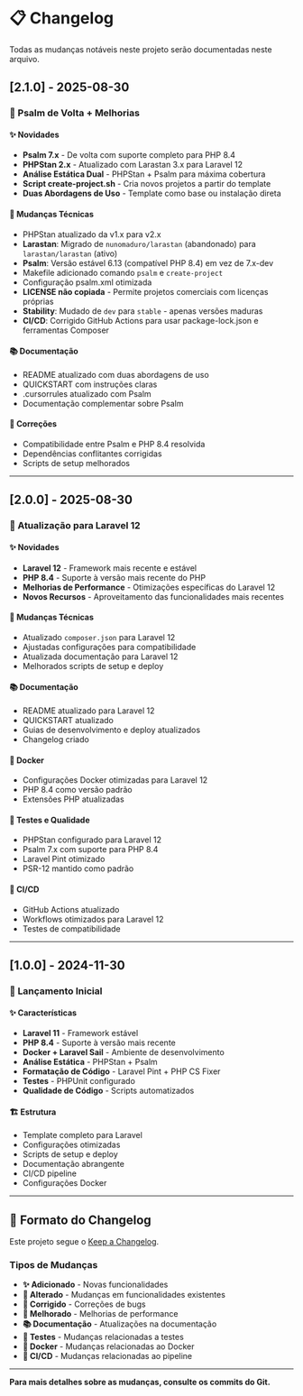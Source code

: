 # 📋 Changelog

Todas as mudanças notáveis neste projeto serão documentadas neste arquivo.

## [2.1.0] - 2025-08-30

### 🚀 Psalm de Volta + Melhorias

#### ✨ Novidades
- **Psalm 7.x** - De volta com suporte completo para PHP 8.4
- **PHPStan 2.x** - Atualizado com Larastan 3.x para Laravel 12
- **Análise Estática Dual** - PHPStan + Psalm para máxima cobertura
- **Script create-project.sh** - Cria novos projetos a partir do template
- **Duas Abordagens de Uso** - Template como base ou instalação direta

#### 🔧 Mudanças Técnicas
- PHPStan atualizado da v1.x para v2.x
- **Larastan**: Migrado de `nunomaduro/larastan` (abandonado) para `larastan/larastan` (ativo)
- **Psalm**: Versão estável 6.13 (compatível PHP 8.4) em vez de 7.x-dev
- Makefile adicionado comando `psalm` e `create-project`
- Configuração psalm.xml otimizada
- **LICENSE não copiada** - Permite projetos comerciais com licenças próprias
- **Stability**: Mudado de `dev` para `stable` - apenas versões maduras
- **CI/CD**: Corrigido GitHub Actions para usar package-lock.json e ferramentas Composer

#### 📚 Documentação
- README atualizado com duas abordagens de uso
- QUICKSTART com instruções claras
- .cursorrules atualizado com Psalm
- Documentação complementar sobre Psalm

#### 🐛 Correções
- Compatibilidade entre Psalm e PHP 8.4 resolvida
- Dependências conflitantes corrigidas
- Scripts de setup melhorados

---

## [2.0.0] - 2025-08-30

### 🚀 Atualização para Laravel 12

#### ✨ Novidades
- **Laravel 12** - Framework mais recente e estável
- **PHP 8.4** - Suporte à versão mais recente do PHP
- **Melhorias de Performance** - Otimizações específicas do Laravel 12
- **Novos Recursos** - Aproveitamento das funcionalidades mais recentes

#### 🔧 Mudanças Técnicas
- Atualizado `composer.json` para Laravel 12
- Ajustadas configurações para compatibilidade
- Atualizada documentação para Laravel 12
- Melhorados scripts de setup e deploy

#### 📚 Documentação
- README atualizado para Laravel 12
- QUICKSTART atualizado
- Guias de desenvolvimento e deploy atualizados
- Changelog criado

#### 🐳 Docker
- Configurações Docker otimizadas para Laravel 12
- PHP 8.4 como versão padrão
- Extensões PHP atualizadas

#### 🧪 Testes e Qualidade
- PHPStan configurado para Laravel 12
- Psalm 7.x com suporte para PHP 8.4
- Laravel Pint otimizado
- PSR-12 mantido como padrão

#### 🚀 CI/CD
- GitHub Actions atualizado
- Workflows otimizados para Laravel 12
- Testes de compatibilidade

---

## [1.0.0] - 2024-11-30

### 🎉 Lançamento Inicial

#### ✨ Características
- **Laravel 11** - Framework estável
- **PHP 8.4** - Suporte à versão mais recente
- **Docker + Laravel Sail** - Ambiente de desenvolvimento
- **Análise Estática** - PHPStan + Psalm
- **Formatação de Código** - Laravel Pint + PHP CS Fixer
- **Testes** - PHPUnit configurado
- **Qualidade de Código** - Scripts automatizados

#### 🏗️ Estrutura
- Template completo para Laravel
- Configurações otimizadas
- Scripts de setup e deploy
- Documentação abrangente
- CI/CD pipeline
- Configurações Docker

---

## 📝 Formato do Changelog

Este projeto segue o [Keep a Changelog](https://keepachangelog.com/pt-BR/1.0.0/).

### Tipos de Mudanças
- **✨ Adicionado** - Novas funcionalidades
- **🔧 Alterado** - Mudanças em funcionalidades existentes
- **🐛 Corrigido** - Correções de bugs
- **🚀 Melhorado** - Melhorias de performance
- **📚 Documentação** - Atualizações na documentação
- **🧪 Testes** - Mudanças relacionadas a testes
- **🐳 Docker** - Mudanças relacionadas ao Docker
- **🚀 CI/CD** - Mudanças relacionadas ao pipeline

---

**Para mais detalhes sobre as mudanças, consulte os commits do Git.**
